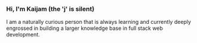 ### Hi, I'm Kaijam (the 'j' is silent)

I am a naturally curious person that is always learning and currently deeply engrossed in building a larger knowledge base in full stack web development.
